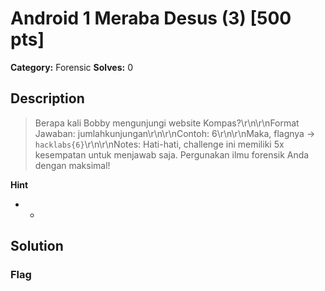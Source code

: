 # Android 1  Meraba Desus (3) [500 pts]

**Category:** Forensic
**Solves:** 0

## Description
>Berapa kali Bobby mengunjungi website Kompas?\r\n\r\nFormat Jawaban: jumlahkunjungan\r\n\r\nContoh: 6\r\n\r\nMaka, flagnya -> `hacklabs{6}`\r\n\r\nNotes: Hati-hati, challenge ini memiliki 5x kesempatan untuk menjawab saja. Pergunakan ilmu forensik Anda dengan maksimal!

**Hint**
* -

## Solution

### Flag

